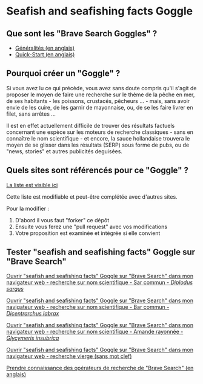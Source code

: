 # Seafish and seafishing facts Goggle

## Que sont les "Brave Search Goggles" ?

* [Généralités (en anglais)](https://search.brave.com/help/goggles)
* [Quick-Start (en anglais)](https://github.com/brave/goggles-quickstart)

## Pourquoi créer un "Goggle" ?

Si vous avez lu ce qui précède, vous avez sans doute compris qu'il s'agit de proposer le moyen de faire une recherche
sur le thème de la pêche en mer, de ses habitants - les poissons, crustacés, pêcheurs ... - mais, sans avoir envie de
les cuire, de les garnir de mayonnaise, ou, de se les faire livrer en filet, sans arrêtes ...

Il est en effet actuellement difficile de trouver des résultats factuels concernant une espèce sur les moteurs de
recherche classiques - sans en connaître le nom scientifique - et encore, la sauce hollandaise trouvera le moyen de se
glisser dans les résultats (SERP) sous forme de pubs, ou de "news, stories" et autres publicités deguisées.

## Quels sites sont référencés pour ce "Goggle" ?

[La liste est visible ici](https://github.com/opalesurfcasting/seafish_seafishing_facts_goggles/blob/main/fish_fishing_facts.goggles)

Cette liste est modifiable et peut-être complétée avec d'autres sites.

Pour la modifier :

1. D'abord il vous faut "forker" ce dépôt
2. Ensuite vous ferez une "pull request" avec vos modifications
3. Votre proposition est examinée et intégrée si elle convient

## Tester "seafish and seafishing facts" Goggle sur "Brave Search"

[Ouvrir "seafish and seafishing facts" Goggle sur "Brave Search" dans mon navigateur web - recherche sur nom scientifique - Sar commun -
_Diplodus
sargus_](https://search.brave.com/goggles?q=diplodus+sargus&source=web&goggles_id=https%3A%2F%2Fraw.githubusercontent.com%2Fopalesurfcasting%2Fseafish_seafishing_facts_goggles%2Fmain%2Ffish_fishing_facts.goggles)

[Ouvrir "seafish and seafishing facts" Goggle sur "Brave Search" dans mon navigateur web - recherche sur nom scientifique - Bar commun -
_Dicentrarchus
labrax_](https://search.brave.com/goggles?q=dicentrarchus+labrax&source=web&goggles_id=https%3A%2F%2Fraw.githubusercontent.com%2Fopalesurfcasting%2Fseafish_seafishing_facts_goggles%2Fmain%2Ffish_fishing_facts.goggles)

[Ouvrir "seafish and seafishing facts" Goggle sur "Brave Search" dans mon navigateur web - recherche sur nom scientifique - Amande rayonnée -
_Glycymeris
insubrica_](https://search.brave.com/goggles?q=glycymeris+insubrica&source=web&goggles_id=https%3A%2F%2Fraw.githubusercontent.com%2Fopalesurfcasting%2Fseafish_seafishing_facts_goggles%2Fmain%2Ffish_fishing_facts.goggles)

[Ouvrir "seafish and seafishing facts" Goggle sur "Brave Search" dans mon navigateur web - recherche vierge (sans mot clef)](https://search.brave.com/goggles?offset=0&spellcheck=0&goggles_id=https%3A%2F%2Fraw.githubusercontent.com%2Fopalesurfcasting%2Fseafish_seafishing_facts_goggles%2Fmain%2Ffish_fishing_facts.goggles)

[Prendre connaissance des opérateurs de recherche de "Brave Search" (en anglais)](https://safesearch.brave.com/help/operators)
